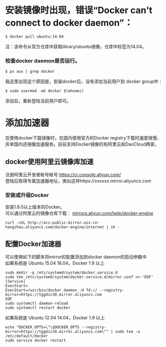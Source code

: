 # 安装镜像时出现，错误“Docker can't connect to docker daemon”：
```
$ docker pull ubuntu:14.04
```
注：该命令从官方仓库中获取library/ubuntu镜像，仓库中标签为14.04。
### 检查docker daemon是否运行。
```
$ ps aux | grep docker
```
我这里出现这个原因是，安装docker后，没有添加当前用户到 docker group中：
```
$ sudo usermod -aG docker $(whoami)
```
添加后，重新登陆当前用户即可。
# 添加加速器
在使用docker下载镜像时，在国内使用官方的Docker registry下载时速度很慢，庆幸国内还镜像加速服务。目前支持Docker镜像的有阿里云和DaoCloud两家。
## docker使用阿里云镜像库加速

注册阿里云开发者帐号帐号 https://cr.console.aliyun.com/   
登陆后取得专属加速器地址，类似这样https://xxxxxx.mirror.aliyuncs.com

### 安装或升级Docker
安装1.6.0以上版本的Docker。  
可以通过阿里云的镜像仓库下载： [mirrors.aliyun.com/help/docker-engine](http://mirrors.aliyun.com/help/docker-engine?spm=0.0.0.0.wg9Ijp)
```
curl -sSL http://acs-public-mirror.oss-cn-hangzhou.aliyuncs.com/docker-engine/internet | sh -
```
## 配置Docker加速器
可以使用如下的脚本将mirror的配置添加到docker daemon的启动参数中  
如果系统是 Ubuntu 15.04 16.04，Docker 1.9 以上
```
sudo mkdir -p /etc/systemd/system/docker.service.d
sudo tee /etc/systemd/system/docker.service.d/mirror.conf <<-'EOF'
[Service]
ExecStart=
ExecStart=/usr/bin/docker daemon -H fd:// --registry-mirror=https://tggdic30.mirror.aliyuncs.com
EOF
sudo systemctl daemon-reload
sudo systemctl restart docker
```
如果系统是 Ubuntu 12.04 14.04，Docker 1.9 以上
```
echo "DOCKER_OPTS=\"\$DOCKER_OPTS --registry-mirror=https://tggdic30.mirror.aliyuncs.com\"" | sudo tee -a /etc/default/docker
sudo service docker restart
```
